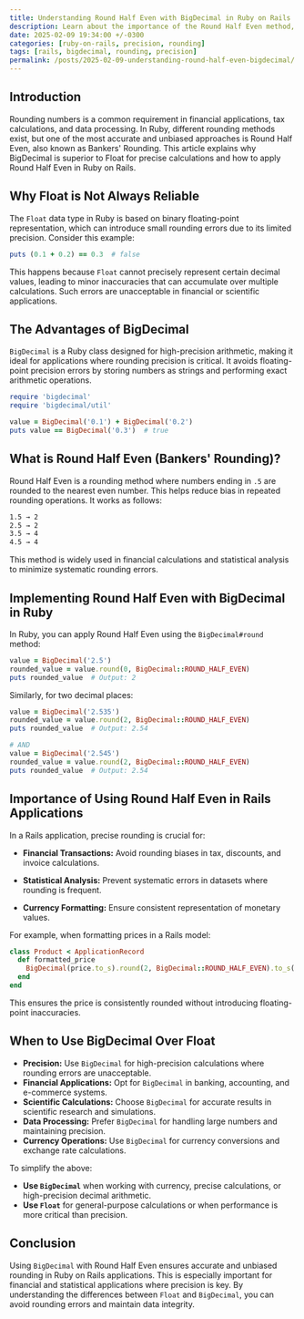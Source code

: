 ```yaml
---
title: Understanding Round Half Even with BigDecimal in Ruby on Rails
description: Learn about the importance of the Round Half Even method, its advantages over Float rounding, and how to use it effectively with BigDecimal in Ruby on Rails.
date: 2025-02-09 19:34:00 +/-0300
categories: [ruby-on-rails, precision, rounding]
tags: [rails, bigdecimal, rounding, precision]
permalink: /posts/2025-02-09-understanding-round-half-even-bigdecimal/
---
```


## Introduction

Rounding numbers is a common requirement in financial applications, tax calculations, and data processing. In Ruby, different rounding methods exist, but one of the most accurate and unbiased approaches is Round Half Even, also known as Bankers' Rounding. This article explains why BigDecimal is superior to Float for precise calculations and how to apply Round Half Even in Ruby on Rails.

## Why **Float** is Not Always Reliable

The `Float` data type in Ruby is based on binary floating-point representation, which can introduce small rounding errors due to its limited precision. Consider this example:

```ruby
puts (0.1 + 0.2) == 0.3  # false
```
This happens because `Float` cannot precisely represent certain decimal values, leading to minor inaccuracies that can accumulate over multiple calculations. Such errors are unacceptable in financial or scientific applications.

## The Advantages of **BigDecimal**

`BigDecimal` is a Ruby class designed for high-precision arithmetic, making it ideal for applications where rounding precision is critical. It avoids floating-point precision errors by storing numbers as strings and performing exact arithmetic operations.

```ruby
require 'bigdecimal'
require 'bigdecimal/util'

value = BigDecimal('0.1') + BigDecimal('0.2')
puts value == BigDecimal('0.3')  # true
```

## What is Round Half Even (Bankers' Rounding)?

Round Half Even is a rounding method where numbers ending in `.5` are rounded to the nearest even number. This helps reduce bias in repeated rounding operations. It works as follows:

```bash
1.5 → 2
2.5 → 2
3.5 → 4
4.5 → 4
```

This method is widely used in financial calculations and statistical analysis to minimize systematic rounding errors.

## Implementing Round Half Even with BigDecimal in Ruby

In Ruby, you can apply Round Half Even using the `BigDecimal#round` method:

```ruby
value = BigDecimal('2.5')
rounded_value = value.round(0, BigDecimal::ROUND_HALF_EVEN)
puts rounded_value  # Output: 2
```

Similarly, for two decimal places:

```ruby
value = BigDecimal('2.535')
rounded_value = value.round(2, BigDecimal::ROUND_HALF_EVEN)
puts rounded_value  # Output: 2.54

# AND
value = BigDecimal('2.545')
rounded_value = value.round(2, BigDecimal::ROUND_HALF_EVEN)
puts rounded_value  # Output: 2.54
```

## Importance of Using Round Half Even in Rails Applications

In a Rails application, precise rounding is crucial for:

- **Financial Transactions:** Avoid rounding biases in tax, discounts, and invoice calculations.

- **Statistical Analysis:** Prevent systematic errors in datasets where rounding is frequent.

- **Currency Formatting:** Ensure consistent representation of monetary values.

For example, when formatting prices in a Rails model:

```ruby
class Product < ApplicationRecord
  def formatted_price
    BigDecimal(price.to_s).round(2, BigDecimal::ROUND_HALF_EVEN).to_s('F')
  end
end
```
This ensures the price is consistently rounded without introducing floating-point inaccuracies.

## When to Use **BigDecimal** Over **Float**

- **Precision:** Use `BigDecimal` for high-precision calculations where rounding errors are unacceptable.
- **Financial Applications:** Opt for `BigDecimal` in banking, accounting, and e-commerce systems.
- **Scientific Calculations:** Choose `BigDecimal` for accurate results in scientific research and simulations.
- **Data Processing:** Prefer `BigDecimal` for handling large numbers and maintaining precision.
- **Currency Operations:** Use `BigDecimal` for currency conversions and exchange rate calculations.

To simplify the above:

- **Use `BigDecimal`** when working with currency, precise calculations, or high-precision decimal arithmetic.
- **Use `Float`** for general-purpose calculations or when performance is more critical than precision.

## Conclusion
Using `BigDecimal` with Round Half Even ensures accurate and unbiased rounding in Ruby on Rails applications. This is especially important for financial and statistical applications where precision is key. By understanding the differences between `Float` and `BigDecimal`, you can avoid rounding errors and maintain data integrity.


